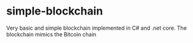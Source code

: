 # simple-blockchain

Very basic and simple blockchain implemented in C# and .net core. The blockchain mimics the Bitcoin chain
